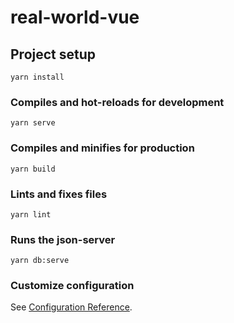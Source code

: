# real-world-vue

## Project setup

```
yarn install
```

### Compiles and hot-reloads for development

```
yarn serve
```

### Compiles and minifies for production

```
yarn build
```

### Lints and fixes files

```
yarn lint
```

### Runs the json-server

```
yarn db:serve
```

### Customize configuration

See [Configuration Reference](https://cli.vuejs.org/config/).
